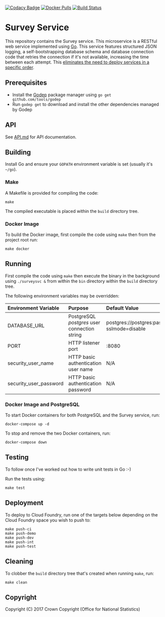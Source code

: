 [![Codacy Badge](https://api.codacy.com/project/badge/Grade/c5adaae19b8f4b899ce935fe856a85d9)](https://www.codacy.com/app/sdcplatform/rm-survey-service?utm_source=github.com&amp;utm_medium=referral&amp;utm_content=ONSdigital/rm-survey-service&amp;utm_campaign=Badge_Grade) [![Docker Pulls](https://img.shields.io/docker/pulls/sdcplatform/surveysvc.svg)]()
[![Build Status](https://travis-ci.org/ONSdigital/rm-survey-service.svg?branch=master)](https://travis-ci.org/ONSdigital/rm-survey-service)

# Survey Service
This repository contains the Survey service. This microservice is a RESTful web service implemented using [Go](https://golang.org/). This service features structured JSON logging, a self-bootstrapping database schema and database connection code that retries the connection if it's not available, increasing the time between each attempt. This [eliminates the need to deploy services in a specific order](https://medium.com/@kelseyhightower/12-fractured-apps-1080c73d481c).

## Prerequisites
* Install the [Godep](https://github.com/tools/godep) package manager using `go get github.com/tools/godep`
* Run `godep get` to download and install the other dependencies managed by Godep

## API
See [API.md](https://github.com/ONSdigital/rm-survey-service/blob/master/API.md) for API documentation.

## Building
Install Go and ensure your `GOPATH` environment variable is set (usually it's `~/go`).

### Make
A Makefile is provided for compiling the code:

```
make
```

The compiled executable is placed within the `build` directory tree.

### Docker Image
To build the Docker image, first compile the code using `make` then from the project root run:

```
make docker
```

## Running
First compile the code using `make` then execute the binary in the background using `./surveysvc &` from within the `bin` directory within the `build` directory tree.

The following environment variables may be overridden:

| Environment Variable   | Purpose                                      | Default Value                                                   |
| :--------------------- | :------------------------------------------- | :-------------------------------------------------------------- |
| DATABASE_URL           | PostgreSQL *postgres* user connection string | postgres://postgres:password@localhost/postgres?sslmode=disable |
| PORT                   | HTTP listener port                           | :8080                                                           |
| security_user_name     | HTTP basic authentication user name          | N/A                                                             |
| security_user_password | HTTP basic authentication password           | N/A                                                             |

### Docker Image and PostgreSQL
To start Docker containers for both PostgreSQL and the Survey service, run:

```
docker-compose up -d
```

To stop and remove the two Docker containers, run:

```
docker-compose down
```

## Testing
To follow once I've worked out how to write unit tests in Go :-)

Run the tests using:

```
make test
```

## Deployment
To deploy to Cloud Foundry, run one of the targets below depending on the Cloud Foundry space you wish to push to:

```
make push-ci
make push-demo
make push-dev
make push-int
make push-test
```

## Cleaning
To clobber the `build` directory tree that's created when running `make`, run:

```
make clean
```

## Copyright
Copyright (C) 2017 Crown Copyright (Office for National Statistics)
